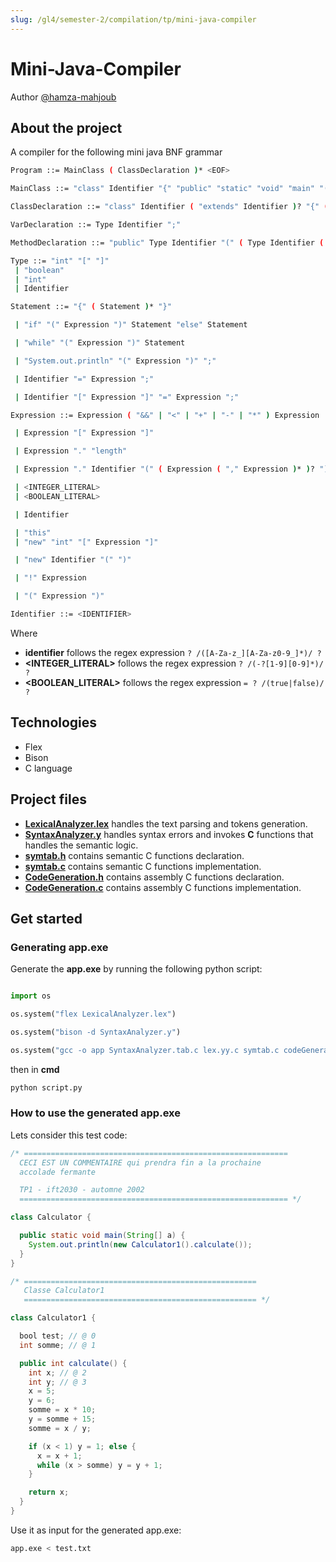 ```yaml
---
slug: /gl4/semester-2/compilation/tp/mini-java-compiler
---
```


# Mini-Java-Compiler

Author [@hamza-mahjoub](https://github.com/hamza-mahjoub)

## About the project

A compiler for the following mini java BNF grammar

```bash
Program ::= MainClass ( ClassDeclaration )* <EOF>

MainClass ::= "class" Identifier "{" "public" "static" "void" "main" "(" "String" "[" "]" Identifier ")" "{" Statement "}" "}"

ClassDeclaration ::= "class" Identifier ( "extends" Identifier )? "{" ( VarDeclaration )* ( MethodDeclaration )*  "}"

VarDeclaration ::= Type Identifier ";"

MethodDeclaration ::= "public" Type Identifier "(" ( Type Identifier ( "," Type Identifier )* )? ")" "{" ( VarDeclaration )* ( Statement )* "return" Expression ";" "}"

Type ::= "int" "[" "]"
 | "boolean"
 | "int"
 | Identifier

Statement ::= "{" ( Statement )* "}"

 | "if" "(" Expression ")" Statement "else" Statement

 | "while" "(" Expression ")" Statement

 | "System.out.println" "(" Expression ")" ";"

 | Identifier "=" Expression ";"

 | Identifier "[" Expression "]" "=" Expression ";"

Expression ::= Expression ( "&&" | "<" | "+" | "-" | "*" ) Expression

 | Expression "[" Expression "]"

 | Expression "." "length"

 | Expression "." Identifier "(" ( Expression ( "," Expression )* )? ")"

 | <INTEGER_LITERAL>
 | <BOOLEAN_LITERAL>

 | Identifier

 | "this"
 | "new" "int" "[" Expression "]"

 | "new" Identifier "(" ")"

 | "!" Expression

 | "(" Expression ")"

Identifier ::= <IDENTIFIER>

```

Where

- **identifier** follows the regex expression `? /([A-Za-z_][A-Za-z0-9_]*)/ ?`
- **<INTEGER_LITERAL>** follows the regex expression `? /(-?[1-9][0-9]*)/ ?`
- **<BOOLEAN_LITERAL>** follows the regex expression `= ? /(true|false)/ ?`

## Technologies

- Flex
- Bison
- C language

## Project files

- [**LexicalAnalyzer.lex**](./files/LexicalAnalyzer.md) handles the text parsing and tokens generation.
- [**SyntaxAnalyzer.y**](./files/SyntaxAnalyzer.md) handles syntax errors and invokes **C** functions that handles the semantic logic.
- [**symtab.h**](./files/Symtab.md) contains semantic C functions declaration.
- [**symtab.c**](./files/Symtab-c.md) contains semantic C functions implementation.
- [**CodeGeneration.h**](files/CodeGenerator.md) contains assembly C functions declaration.
- [**CodeGeneration.c**](files/CodeGenerator-c.md) contains assembly C functions implementation.

## Get started

### Generating app.exe

Generate the **app.exe** by running the following python script:

```py

import os

os.system("flex LexicalAnalyzer.lex")

os.system("bison -d SyntaxAnalyzer.y")

os.system("gcc -o app SyntaxAnalyzer.tab.c lex.yy.c symtab.c codeGenerator.c")

```

then in **cmd**

```py
python script.py
```

### How to use the generated app.exe

Lets consider this test code:

```java
/* ===========================================================
  CECI EST UN COMMENTAIRE qui prendra fin a la prochaine
  accolade fermante

  TP1 - ift2030 - automne 2002
  ============================================================ */

class Calculator {

  public static void main(String[] a) {
    System.out.println(new Calculator1().calculate());
  }
}

/* ====================================================
   Classe Calculator1
   ==================================================== */

class Calculator1 {

  bool test; // @ 0
  int somme; // @ 1

  public int calculate() {
    int x; // @ 2
    int y; // @ 3
    x = 5;
    y = 6;
    somme = x * 10;
    y = somme + 15;
    somme = x / y;

    if (x < 1) y = 1; else {
      x = x + 1;
      while (x > somme) y = y + 1;
    }

    return x;
  }
}

```

Use it as input for the generated app.exe:

```bash
app.exe < test.txt
```
